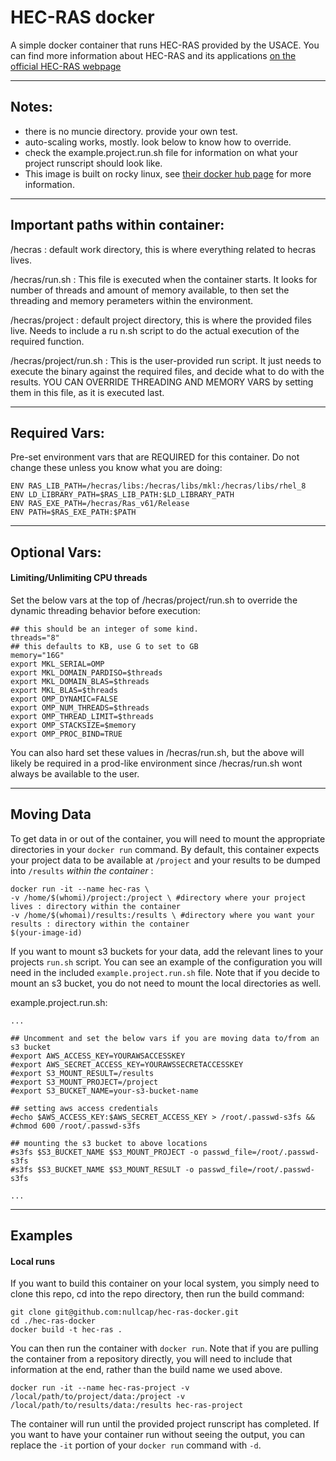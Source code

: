 # HEC-RAS docker

A simple docker container that runs HEC-RAS provided by the USACE. You can find more information about HEC-RAS and its applications [on the official HEC-RAS webpage](https://www.hec.usace.army.mil/software/hec-ras/)

-----

## Notes:

- there is no muncie directory. provide your own test. 
- auto-scaling works, mostly. look below to know how to override.
- check the example.project.run.sh file for information on what your project runscript should look like.
- This image is built on rocky linux, see [their docker hub page](https://hub.docker.com/_/rockylinux) for more information.

-----

## Important paths within container:

/hecras : default work directory, this is where everything related to hecras lives. 

/hecras/run.sh : This file is executed when the container starts. It looks for number of threads and amount of memory available, to then set the threading and memory perameters within the environment. 

/hecras/project : default project directory, this is where the provided files live. Needs to include a ru
n.sh script to do the actual execution of the required function.

/hecras/project/run.sh : This is the user-provided run script. It just needs to execute the binary against the required files, and decide what to do with the results. YOU CAN OVERRIDE THREADING AND MEMORY VARS by setting them in this file, as it is executed last. 

-----

## Required Vars:

Pre-set environment vars that are REQUIRED for this container. Do not change these unless you know what you are doing:

```
ENV RAS_LIB_PATH=/hecras/libs:/hecras/libs/mkl:/hecras/libs/rhel_8
ENV LD_LIBRARY_PATH=$RAS_LIB_PATH:$LD_LIBRARY_PATH
ENV RAS_EXE_PATH=/hecras/Ras_v61/Release
ENV PATH=$RAS_EXE_PATH:$PATH
```

-----

## Optional Vars:


#### Limiting/Unlimiting CPU threads
Set the below vars at the top of /hecras/project/run.sh to override the dynamic threading behavior before execution:

```
## this should be an integer of some kind. 
threads="8"
## this defaults to KB, use G to set to GB
memory="16G"
export MKL_SERIAL=OMP
export MKL_DOMAIN_PARDISO=$threads
export MKL_DOMAIN_BLAS=$threads
export MKL_BLAS=$threads
export OMP_DYNAMIC=FALSE
export OMP_NUM_THREADS=$threads
export OMP_THREAD_LIMIT=$threads
export OMP_STACKSIZE=$memory
export OMP_PROC_BIND=TRUE
```

You can also hard set these values in /hecras/run.sh, but the above will likely be required in a prod-like environment since /hecras/run.sh wont always be available to the user. 

-----

## Moving Data

To get data in or out of the container, you will need to mount the appropriate directories in your `docker run` command. By default, this container expects your project data to be available at `/project` and your results to be dumped into `/results` _within the container_ :

```
docker run -it --name hec-ras \
-v /home/$(whomi)/project:/project \ #directory where your project lives : directory within the container
-v /home/$(whomai)/results:/results \ #directory where you want your results : directory within the container
$(your-image-id)

```

If you want to mount s3 buckets for your data, add the relevant lines to your projects `run.sh` script. You can see an example of the configuration you will need in the included `example.project.run.sh` file. Note that if you decide to mount an s3 bucket, you do not need to mount the local directories as well. 

example.project.run.sh:

```
...

## Uncomment and set the below vars if you are moving data to/from an s3 bucket
#export AWS_ACCESS_KEY=YOURAWSACCESSKEY
#export AWS_SECRET_ACCESS_KEY=YOURAWSSECRETACCESSKEY
#export S3_MOUNT_RESULT=/results
#export S3_MOUNT_PROJECT=/project
#export S3_BUCKET_NAME=your-s3-bucket-name

## setting aws access credentials
#echo $AWS_ACCESS_KEY:$AWS_SECRET_ACCESS_KEY > /root/.passwd-s3fs &&
#chmod 600 /root/.passwd-s3fs

## mounting the s3 bucket to above locations
#s3fs $S3_BUCKET_NAME $S3_MOUNT_PROJECT -o passwd_file=/root/.passwd-s3fs
#s3fs $S3_BUCKET_NAME $S3_MOUNT_RESULT -o passwd_file=/root/.passwd-s3fs

...

```


-----

## Examples

#### Local runs

If you want to build this container on your local system, you simply need to clone this repo, cd into the repo directory, then run the build command:

```
git clone git@github.com:nullcap/hec-ras-docker.git
cd ./hec-ras-docker
docker build -t hec-ras . 
```

You can then run the container with `docker run`. Note that if you are pulling the container from a repository directly, you will need to include that information at the end, rather than the build name we used above. 

```
docker run -it --name hec-ras-project -v /local/path/to/project/data:/project -v /local/path/to/results/data:/results hec-ras-project
```

The container will run until the provided project runscript has completed. If you want to have your container run without seeing the output, you can replace the `-it` portion of your `docker run` command with `-d`. 




